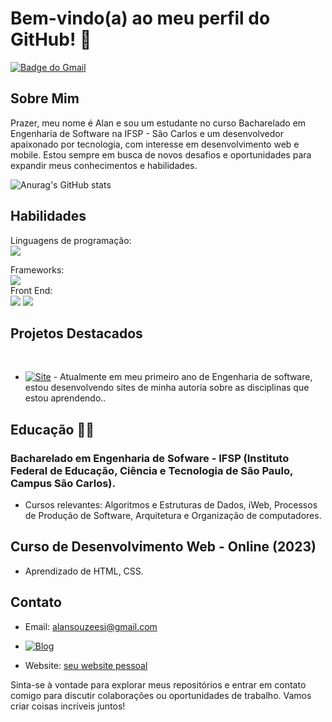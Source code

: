 # Bem-vindo(a) ao meu perfil do GitHub! 👋


[![Badge do Gmail](https://img.shields.io/badge/Gmail-D14836?style=for-the-badge&logo=gmail&logoColor=white)](mailto:alansouzeesi@gmail.com)

## Sobre Mim
Prazer, meu nome é Alan e sou um estudante no curso Bacharelado em Engenharia de Software na IFSP - São Carlos e um desenvolvedor apaixonado por tecnologia, com interesse em desenvolvimento web e mobile. Estou sempre em busca de novos desafios e oportunidades para expandir meus conhecimentos e habilidades.

![Anurag's GitHub stats](https://github-readme-stats.vercel.app/api?username=Alan-Vasconi&show_icons=true&theme=dracula)

## Habilidades
Linguagens de programação: <br>
<img src="https://img.shields.io/badge/Python-3776AB?style=for-the-badge&logo=python&logoColor=white">

Frameworks:<br>
<img src="https://img.shields.io/badge/Bootstrap-563D7C?style=for-the-badge&logo=bootstrap&logoColor=white">
<br>Front End: <br>
<img src="https://img.shields.io/badge/HTML5-E34F26?style=for-the-badge&logo=html5&logoColor=white"> <img src="https://img.shields.io/badge/CSS3-1572B6?style=for-the-badge&logo=css3&logoColor=white">


## Projetos Destacados
<br>

- [![Site](https://img.shields.io/badge/Hyper-000000?style=for-the-badge&logo=hyper&logoColor=white)](alan-bes.netlify.app) -  Atualmente em meu primeiro ano de Engenharia de software, estou desenvolvendo sites de minha autoria sobre as disciplinas que estou aprendendo..

## Educação 👩‍💻

### Bacharelado em Engenharia de Sofware - IFSP (Instituto Federal de Educação, Ciência e Tecnologia de São Paulo, Campus São Carlos).
- Cursos relevantes: Algoritmos e Estruturas de Dados, iWeb, Processos de Produção de Software, Arquitetura e Organização de computadores.

## Curso de Desenvolvimento Web - Online (2023)
- Aprendizado de HTML, CSS.

## Contato
- Email: alansouzeesi@gmail.com

- [![Blog](https://img.shields.io/badge/LinkedIn-0077B5?style=for-the-badge&logo=linkedin&logoColor=white)](https://www.linkedin.com/in/alanvasconi/)
- Website: [seu website pessoal](seusite.com)

Sinta-se à vontade para explorar meus repositórios e entrar em contato comigo para discutir colaborações ou oportunidades de trabalho. Vamos criar coisas incríveis juntos!
